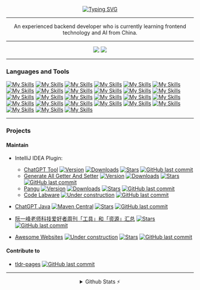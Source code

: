 <p align="center">
 <a href="https://git.io/typing-svg"><img src="https://readme-typing-svg.demolab.com?font=Pacifico&size=30&duration=2500&pause=500&center=true&vCenter=true&width=435&lines=Hi+there+%F0%9F%91%8B;I+am+Ethan+Liu+%F0%9F%98%B8" alt="Typing SVG" /></a>
</p>

---
<p align="center">
An experienced backend developer who is currently learning frontend technology and AI from China.
</p>

---


<!-- ![](https://komarev.com/ghpvc/?username=LiLittleCat&color=brightgreen&style=for-the-badge) ![](https://hit.yhype.me/github/profile?user_id=40536573) -->

<p align="center">
<a href="https://github.com/LiLittleCat"><img src="https://img.shields.io/badge/Always%20Be-Coding-blue?style=for-the-badge"/></a>
  <a href="https://github.com/LiLittleCat"><img src="https://komarev.com/ghpvc/?username=LiLittleCat&color=brightgreen&style=for-the-badge"/></a>
</p>

<!-- --- -->
---

### Languages and Tools

[![My Skills](https://skillicons.dev/icons?i=java)](https://skillicons.dev)
[![My Skills](https://skillicons.dev/icons?i=spring)](https://skillicons.dev)
[![My Skills](https://skillicons.dev/icons?i=py)](https://skillicons.dev)
[![My Skills](https://skillicons.dev/icons?i=html)](https://skillicons.dev)
[![My Skills](https://skillicons.dev/icons?i=css)](https://skillicons.dev)
[![My Skills](https://skillicons.dev/icons?i=c)](https://skillicons.dev)
[![My Skills](https://skillicons.dev/icons?i=maven)](https://skillicons.dev)
[![My Skills](https://skillicons.dev/icons?i=gradle)](https://skillicons.dev)
[![My Skills](https://skillicons.dev/icons?i=bash)](https://skillicons.dev)
[![My Skills](https://skillicons.dev/icons?i=linux)](https://skillicons.dev)
[![My Skills](https://skillicons.dev/icons?i=jenkins)](https://skillicons.dev)
[![My Skills](https://skillicons.dev/icons?i=docker)](https://skillicons.dev)
[![My Skills](https://skillicons.dev/icons?i=idea)](https://skillicons.dev)
[![My Skills](https://skillicons.dev/icons?i=vscode)](https://skillicons.dev)
[![My Skills](https://skillicons.dev/icons?i=vim)](https://skillicons.dev)
[![My Skills](https://skillicons.dev/icons?i=postman)](https://skillicons.dev)
[![My Skills](https://skillicons.dev/icons?i=md)](https://skillicons.dev)
[![My Skills](https://skillicons.dev/icons?i=git)](https://skillicons.dev)
[![My Skills](https://skillicons.dev/icons?i=github)](https://skillicons.dev)
[![My Skills](https://skillicons.dev/icons?i=gitlab)](https://skillicons.dev)
[![My Skills](https://skillicons.dev/icons?i=githubactions)](https://skillicons.dev)
[![My Skills](https://skillicons.dev/icons?i=nginx)](https://skillicons.dev)
[![My Skills](https://skillicons.dev/icons?i=kafka)](https://skillicons.dev)
[![My Skills](https://skillicons.dev/icons?i=mysql)](https://skillicons.dev)
[![My Skills](https://skillicons.dev/icons?i=postgres)](https://skillicons.dev)
[![My Skills](https://skillicons.dev/icons?i=redis)](https://skillicons.dev)
[![My Skills](https://skillicons.dev/icons?i=sqlite)](https://skillicons.dev)

---

### Projects

#### Maintain

- IntelliJ IDEA Plugin:
  - [ChatGPT Tool](https://github.com/LiLittleCat/intellij-chatgpt)
    [![Version](https://img.shields.io/jetbrains/plugin/v/20629-chatgpt-tool.svg?style=flat-square)](https://plugins.jetbrains.com/plugin/20629-chatgpt-tool)
    [![Downloads](https://img.shields.io/jetbrains/plugin/d/20629-chatgpt-tool.svg?style=flat-square)](https://plugins.jetbrains.com/plugin/20629-chatgpt-tool)
    [![Stars](https://img.shields.io/github/stars/LiLittleCat/intellij-chatgpt?style=flat-square)](https://github.com/LiLittleCat/intellij-chatgpt)
    [![GitHub last commit](https://img.shields.io/github/last-commit/LiLittleCat/intellij-chatgpt?style=flat-square&label=last)](https://github.com/LiLittleCat/intellij-chatgpt/commits)
  - [Generate All Getter And Setter](https://github.com/LiLittleCat/intellij-generate-all-getter-and-setter)
    [![Version](https://img.shields.io/jetbrains/plugin/v/18969-generate-all-getter-and-setter.svg?style=flat-square)](https://plugins.jetbrains.com/plugin/18969-generate-all-getter-and-setter)
    [![Downloads](https://img.shields.io/jetbrains/plugin/d/18969-generate-all-getter-and-setter.svg?style=flat-square)](https://plugins.jetbrains.com/plugin/18969-generate-all-getter-and-setter)
    [![Stars](https://img.shields.io/github/stars/LiLittleCat/intellij-generate-all-getter-and-setter?style=flat-square)](https://github.com/LiLittleCat/intellij-generate-all-getter-and-setter)
    [![GitHub last commit](https://img.shields.io/github/last-commit/LiLittleCat/intellij-generate-all-getter-and-setter?style=flat-square&label=last)](https://github.com/LiLittleCat/intellij-generate-all-getter-and-setter/commits)
  - [Pangu](https://github.com/LiLittleCat/intellij-pangu)
    [![Version](https://img.shields.io/jetbrains/plugin/v/19665-pangu.svg?style=flat-square)](https://plugins.jetbrains.com/plugin/19665-pangu)
    [![Downloads](https://img.shields.io/jetbrains/plugin/d/19665-pangu.svg?style=flat-square)](https://plugins.jetbrains.com/plugin/19665-pangu)
    [![Stars](https://img.shields.io/github/stars/LiLittleCat/intellij-pangu?style=flat-square)](https://github.com/LiLittleCat/intellij-pangu)
    [![GitHub last commit](https://img.shields.io/github/last-commit/LiLittleCat/intellij-pangu?style=flat-square&label=last)](https://github.com/LiLittleCat/intellij-pangu/commits)
  - [Code Labware](https://github.com/CodeLabware/intellij-code-labware)
    [![Under construction](https://img.shields.io/badge/under-construction-yellow?style=flat-square&logo=rubocop)](https://github.com/CodeLabware/intellij-code-labware)
    [![GitHub last commit](https://img.shields.io/github/last-commit/CodeLabware/intellij-code-labware?style=flat-square&label=last)](https://github.com/CodeLabware/intellij-code-labware/commits)

- [ChatGPT Java](https://github.com/LiLittleCat/ChatGPT)
  [![Maven Central](https://img.shields.io/maven-central/v/com.lilittlecat/chatgpt?style=flat-square)](https://central.sonatype.com/artifact/com.lilittlecat/chatgpt/1.0.0)
  [![Stars](https://img.shields.io/github/stars/LiLittleCat/ChatGPT?style=flat-square)](https://github.com/LiLittleCat/ChatGPT)
  [![GitHub last commit](https://img.shields.io/github/last-commit/LiLittleCat/ChatGPT?style=flat-square&label=last)](https://github.com/LiLittleCat/ChatGPT/commits)

- [阮一峰老师科技爱好者周刊「工具」和「资源」汇总](https://github.com/LiLittleCat/tools-in-ruanyf-weekly)
  [![Stars](https://img.shields.io/github/stars/LiLittleCat/tools-in-ruanyf-weekly?style=flat-square)](https://github.com/LiLittleCat/tools-in-ruanyf-weekly)
  [![GitHub last commit](https://img.shields.io/github/last-commit/LiLittleCat/tools-in-ruanyf-weekly?style=flat-square&label=last)](https://github.com/LiLittleCat/tools-in-ruanyf-weekly/commits)

- [Awesome Websites](https://github.com/LiLittleCat/awesome-websites)
  [![Under construction](https://img.shields.io/badge/under-construction-yellow?style=flat-square&logo=rubocop)](https://github.com/LiLittleCat/awesome-websites)
  [![Stars](https://img.shields.io/github/stars/LiLittleCat/awesome-websites?style=flat-square)](https://github.com/LiLittleCat/awesome-websites)
  [![GitHub last commit](https://img.shields.io/github/last-commit/LiLittleCat/awesome-websites?style=flat-square&label=last)](https://github.com/LiLittleCat/awesome-websites/commits)

#### Contribute to

- [tldr-pages](https://github.com/tldr-pages/tldr)
  [![GitHub last commit](https://img.shields.io/github/last-commit/LiLittleCat/tldr?style=flat-square&label=last)](https://github.com/tldr-pages/tldr/commits?author=lilittlecat)

---

<details align="center" >
  <summary>Github Stats ⚡</summary>

  <a href="#">![Github stats](https://github-readme-stats.vercel.app/api?username=LiLittleCat&theme=onedark&count_private=true&hide_border=true&line_height=20&hide_title=true)</a>
  <a href="#">![Top Langs](https://github-readme-stats.vercel.app/api/top-langs/?username=LiLittleCat&layout=compact&theme=onedark&count_private=true&hide_border=true&hide_title=true)</a>
  </br>
  <a href="#">![trophy](https://github-profile-trophy.vercel.app/?username=LiLittleCat&theme=onedark&count_private=true&hide_border=true&line_height=20&hide_title=true&row=1)</a>
</details>


<!-- [![LiLittleCat's GitHub stats](https://github-readme-stats.vercel.app/api?username=LiLittleCat)](https://github.com/anuraghazra/github-readme-stats) -->
<!--
**LiLittleCat/LiLittleCat** is a ✨ _special_ ✨ repository because its `README.md` (this file) appears on your GitHub profile.

Here are some ideas to get you started:

- 🔭 I’m currently working on ...
- 🌱 I’m currently learning ...
- 👯 I’m looking to collaborate on ...
- 🤔 I’m looking for help with ...
- 💬 Ask me about ...
- 📫 How to reach me: ...
- 😄 Pronouns: ...
- ⚡ Fun fact: ...
-->